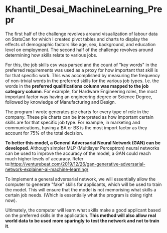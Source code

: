# Khantil_Desai_MachineLearning_Prepr

The first half of the challenge revolves around visualization of labour data on StatsCan for which I created pivot tables and charts to display the effects of demographic factors like age, sex, background, and education level on employment.
The second half of the challenge revolves around determining how skills relate to various jobs.

For this, the job skills csv was parsed and the count of "key words" in the preferred requirements was used as a proxy for how important that skill is for that specific work. This was accomplished by measuring the frequency of non-trivial words in the preferred skills for the various job types. I.e. the words in the **preferred qualifications column was mapped to the job category column**. For example, for Hardware Engineering roles, the most important factor was having an engineering degree or Science Degree, followed by knowledge of Manufacturing and Design.

The program I wrote generates pie charts for every type of role in the company. These pie charts can be interpreted as how important certain skills are for that specific job type. For example, in marketing and communications, having a BA or BS is the most import factor as they account for 75% of the total decision.

**To better this model, a General Adversarial Neural Network (GAN) can be developed**. Although simpler MLP (Multilayer Perceptron) neural networks can be used to improve the accuracy of the model, a GAN could reach much higher levels of accuracy. 
Refer to:https://venturebeat.com/2019/12/26/gan-generative-adversarial-network-explainer-ai-machine-learning/

To implement a general adversarial network, we will essentially allow the computer to generate "fake" skills for applicants, which will be used to train the model. This will ensure that the model is not memorising what skills a certain job needs. (Which is essentially what the program is doing right now).

Ultimately, the computer will learn what skills make a good applicant based on the preferred skills in the application. **This method will also allow real world data to be used more sparingly to test the network and not to train it**.
